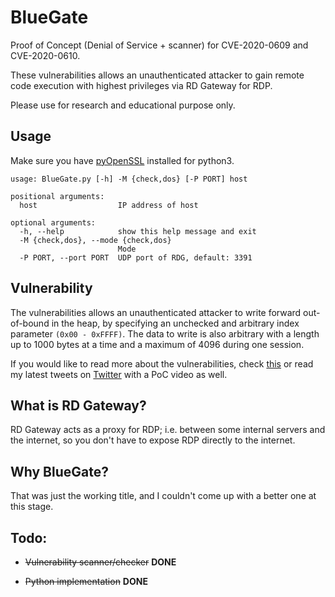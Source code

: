 
#  BlueGate

Proof of Concept (Denial of Service + scanner) for CVE-2020-0609 and CVE-2020-0610.

  

These vulnerabilities allows an unauthenticated attacker to gain remote code execution with highest privileges via RD Gateway for RDP.

  

Please use for research and educational purpose only.

  

##  Usage
Make sure you have [pyOpenSSL](https://www.pyopenssl.org/en/stable/) installed for python3. 

    usage: BlueGate.py [-h] -M {check,dos} [-P PORT] host
    
    positional arguments:
      host                  IP address of host
    
    optional arguments:
      -h, --help            show this help message and exit
      -M {check,dos}, --mode {check,dos}
                            Mode
      -P PORT, --port PORT  UDP port of RDG, default: 3391

  

##  Vulnerability

The vulnerabilities allows an unauthenticated attacker to write forward out-of-bound in the heap, by specifying an unchecked and arbitrary index parameter `(0x00 - 0xFFFF)`. The data to write is also arbitrary with a length up to 1000 bytes at a time and a maximum of 4096 during one session.

  

If you would like to read more about the vulnerabilities, check [this](https://www.kryptoslogic.com/blog/2020/01/rdp-to-rce-when-fragmentation-goes-wrong/) or read my latest tweets on [Twitter](https://twitter.com/ollypwn) with a PoC video as well.

  

##  What is RD Gateway?

RD Gateway acts as a proxy for RDP; i.e. between some internal servers and the internet, so you don't have to expose RDP directly to the internet.

##  Why BlueGate?

  

That was just the working title, and I couldn't come up with a better one at this stage.

  

##  Todo:

- ~~Vulnerability scanner/checker~~ **DONE**

- ~~Python implementation~~ **DONE**

